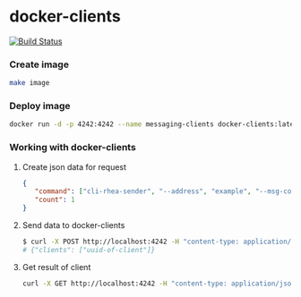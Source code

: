 # docker-clients

[![Build Status](https://travis-ci.org/kornys/docker-clients.svg?branch=master)](https://travis-ci.org/kornys/docker-clients)

### Create image
```bash
make image
```

### Deploy image
```bash
docker run -d -p 4242:4242 --name messaging-clients docker-clients:latest
```

### Working with docker-clients

1. Create json data for request
    ```json
    {
       "command": ["cli-rhea-sender", "--address", "example", "--msg-content", "ahoj", "--broker", "admin:admin@server.fqdn:5672"],
       "count": 1
    }
    ```
2. Send data to docker-clients
    ```bash
    $ curl -X POST http://localhost:4242 -H "content-type: application/json" --data-binary @file.json
    # {"clients": ["uuid-of-client"]}
    ```
3. Get result of client
    ```bash
    curl -X GET http://localhost:4242 -H "content-type: application/json" --data-urlencode json="{\"id\": \"uuid-of-client\"}"
    ```
